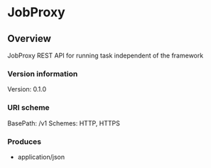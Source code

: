 # JobProxy

## Overview
JobProxy REST API for running task independent of the framework

### Version information
Version: 0.1.0

### URI scheme
BasePath: /v1
Schemes: HTTP, HTTPS

### Produces

* application/json


